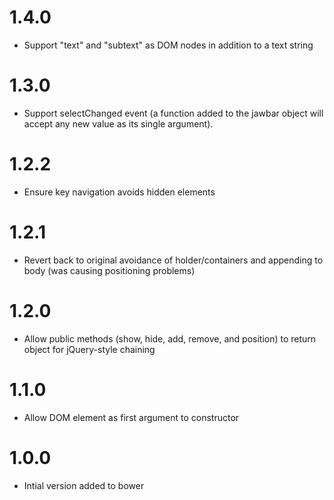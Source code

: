 # 1.4.0
- Support "text" and "subtext" as DOM nodes in addition to a text string

# 1.3.0
- Support selectChanged event (a function added to the jawbar object will accept any new value as its single argument).

# 1.2.2
- Ensure key navigation avoids hidden elements

# 1.2.1
- Revert back to original avoidance of holder/containers and appending to body (was causing positioning problems)

# 1.2.0
- Allow public methods (show, hide, add, remove, and position) to return object for jQuery-style chaining

# 1.1.0
- Allow DOM element as first argument to constructor

# 1.0.0
- Intial version added to bower
